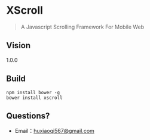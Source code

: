 # XScroll

> A Javascript Scrolling Framework For Mobile Web

## Vision

1.0.0

## Build

```
npm install bower -g
bower install xscroll

```

## Questions?

 - Email：<huxiaoqi567@gmail.com>

